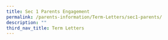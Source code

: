 ```yaml
---
title: Sec 1 Parents Engagement
permalink: /parents-information/Term-Letters/sec1-parents/
description: ""
third_nav_title: Term Letters
---
```

